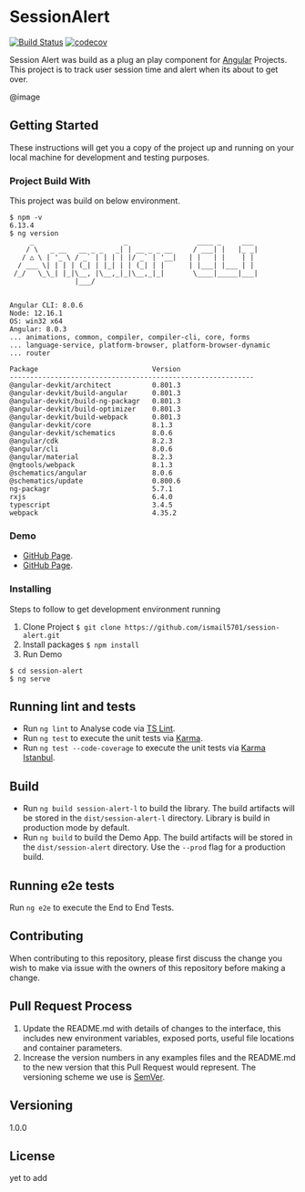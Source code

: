 
# SessionAlert  

[![Build Status](https://travis-ci.org/ismail5701/session-alert.svg?branch=master)](https://travis-ci.org/ismail5701/session-alert) [![codecov](https://codecov.io/gh/ismail5701/session-alert/branch/master/graph/badge.svg)](https://codecov.io/gh/ismail5701/session-alert)

Session Alert was build as a plug an play component for [Angular](https://github.com/angular/angular-cli) Projects. This project is to track user session time and alert when its about to get over.

@image

 ## Getting Started

These instructions will get you a copy of the project up and running on your local machine for development and testing purposes. 

### Project Build With

This project was build on below environment.
```
$ npm -v
6.13.4
$ ng version
     _                      _                 ____ _     ___
    / \   _ __   __ _ _   _| | __ _ _ __     / ___| |   |_ _|
   / △ \ | '_ \ / _` | | | | |/ _` | '__|   | |   | |    | |
  / ___ \| | | | (_| | |_| | | (_| | |      | |___| |___ | |
 /_/   \_\_| |_|\__, |\__,_|_|\__,_|_|       \____|_____|___|
                |___/


Angular CLI: 8.0.6
Node: 12.16.1
OS: win32 x64
Angular: 8.0.3
... animations, common, compiler, compiler-cli, core, forms
... language-service, platform-browser, platform-browser-dynamic
... router

Package                            Version
------------------------------------------------------------
@angular-devkit/architect          0.801.3
@angular-devkit/build-angular      0.801.3
@angular-devkit/build-ng-packagr   0.801.3
@angular-devkit/build-optimizer    0.801.3
@angular-devkit/build-webpack      0.801.3
@angular-devkit/core               8.1.3
@angular-devkit/schematics         8.0.6
@angular/cdk                       8.2.3
@angular/cli                       8.0.6
@angular/material                  8.2.3
@ngtools/webpack                   8.1.3
@schematics/angular                8.0.6
@schematics/update                 0.800.6
ng-packagr                         5.7.1
rxjs                               6.4.0
typescript                         3.4.5
webpack                            4.35.2
```
### Demo

 - [GitHub Page](https://ismail5701.github.io/session-alert/index.html).
 - [GitHub Page](https://ismail5701.github.io/session-alert/index.html).

### Installing

Steps to follow to get development environment running

 1. Clone Project
```$ git clone https://github.com/ismail5701/session-alert.git```
 2. Install packages
```$ npm install```
 3. Run Demo
 ```
 $ cd session-alert
 $ ng serve
 ```

## Running lint and tests

 - Run `ng lint` to Analyse code via [TS Lint](https://palantir.github.io/tslint/).
 - Run `ng test` to execute the unit tests via [Karma](https://karma-runner.github.io).
 - Run `ng test --code-coverage` to execute the unit tests via [Karma Istanbul](https://github.com/mattlewis92/karma-coverage-istanbul-reporter).
 
## Build
 - Run `ng build session-alert-l` to build the library. The build artifacts will be stored in the `dist/session-alert-l` directory. Library is build in production mode by default.
 - Run `ng build` to build the Demo App. The build artifacts will be stored in the `dist/session-alert` directory. Use the `--prod` flag for a production build.  

## Running e2e tests  

Run `ng e2e` to execute the End to End Tests.
  
## Contributing

When contributing to this repository, please first discuss the change you wish to make via issue with the owners of this repository before making a change. 


## Pull Request Process

1. Update the README.md with details of changes to the interface, this includes new environment 
   variables, exposed ports, useful file locations and container parameters.
2. Increase the version numbers in any examples files and the README.md to the new version that this
   Pull Request would represent. The versioning scheme we use is [SemVer](http://semver.org/).
   
## Versioning

1.0.0

## License

yet to add
